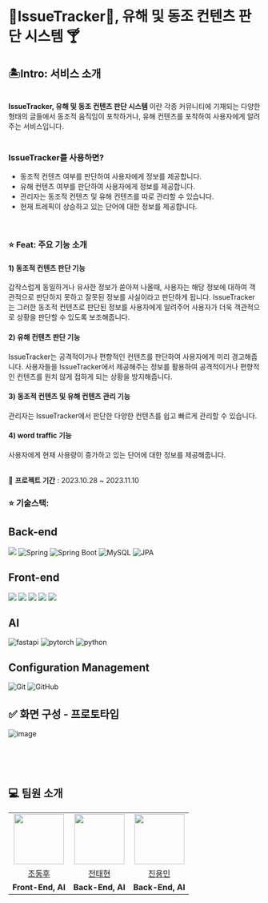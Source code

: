 # 🚀IssueTracker🚀, 유해 및 동조 컨텐츠 판단 시스템 🍸

## 🏝️Intro: 서비스 소개
<br/>
<strong>IssueTracker, 유해 및 동조 컨텐츠 판단 시스템 </strong>이란 각종 커뮤니티에 기재되는 다양한 형태의 글들에서 동조적 움직임이 포착하거나, 유해 컨텐츠를 포착하여 사용자에게 알려주는 서비스입니다.<br/><br/>

### IssueTracker를 사용하면?

- 동조적 컨텐츠 여부를 판단하여 사용자에게 정보를 제공합니다.<br/>
- 유해 컨텐츠 여부를 판단하여 사용자에게 정보를 제공합니다. <br/>
- 관리자는 동조적 컨텐츠 및 유해 컨텐츠를 따로 관리할 수 있습니다.<br/>
- 현재 트레픽이 상승하고 있는 단어에 대한 정보를 제공합니다.

<br/>

### ⭐️ Feat: 주요 기능 소개

#### 1) 동조적 컨텐츠 판단 기능
갑작스럽게 동일하거나 유사한 정보가 쏟아져 나올때, 사용자는 해당 정보에 대하여 객관적으로 판단하지 못하고 잘못된 정보를 사실이라고 판단하게 됩니다. IssueTracker는 그러한 동조적 컨텐츠로 판단된 정보를 사용자에게 알려주어 사용자가 더욱 객관적으로 상황을 판단할 수 있도록 보조해줍니다.

#### 2) 유해 컨텐츠 판단 기능
IssueTracker는 공격적이거나 편향적인 컨텐츠를 판단하여 사용자에게 미리 경고해줍니다. 사용자들을 IssueTracker에서 제공해주는 정보를 활용하여 공격적이거나 편향적인 컨텐츠를 원치 않게 접하게 되는 상황을 방지해줍니다.

#### 3) 동조적 컨텐츠 및 유해 컨텐츠 관리 기능
관리자는 IssueTracker에서 판단한 다양한 컨텐츠를 쉽고 빠르게 관리할 수 있습니다.

#### 4) word traffic 기능
사용자에게 현재 사용량이 증가하고 있는 단어에 대한 정보를 제공해줍니다. 

<br/>
📅 <strong>프로젝트 기간</strong> : 2023.10.28 ~ 2023.11.10

### ⭐️ 기술스택: 
<div>
  
## Back-end

<img src="https://img.shields.io/badge/java-007396?style=for-the-badge&logo=java&logoColor=white"> ![Spring](https://img.shields.io/static/v1?style=for-the-badge&message=Spring&color=6DB33F&logo=Spring&logoColor=FFFFFF&label=)
![Spring Boot](https://img.shields.io/static/v1?style=for-the-badge&message=Spring+Boot&color=6DB33F&logo=Spring+Boot&logoColor=FFFFFF&label=)
![MySQL](https://img.shields.io/badge/mysql-%2300f.svg?style=for-the-badge&logo=mysql&logoColor=white)
![JPA](https://img.shields.io/badge/JPA-%236DB33F.svg?style=for-the-badge&logoColor=white)

## Front-end

<img src="https://img.shields.io/badge/html5-E34F26?style=for-the-badge&logo=html5&logoColor=white"> <img src="https://img.shields.io/badge/css-1572B6?style=for-the-badge&logo=css3&logoColor=white"> <img src="https://img.shields.io/badge/javascript-F7DF1E?style=for-the-badge&logo=javascript&logoColor=black"> <img src="https://img.shields.io/badge/jquery-0769AD?style=for-the-badge&logo=jquery&logoColor=white">  <img src="https://img.shields.io/badge/react-61DAFB?style=for-the-badge&logo=react&logoColor=black"> 

## AI
![fastapi](https://img.shields.io/badge/fastapi-%23009688.svg?style=for-the-badge&logo=fastapi&logoColor=white)
![pytorch](https://img.shields.io/badge/pytorch-%23EE4C2C.svg?style=for-the-badge&logo=pytorch&logoColor=white)
![python](https://img.shields.io/badge/python-%233776AB.svg?style=for-the-badge&logo=python&logoColor=white)


## Configuration Management
![Git](https://img.shields.io/badge/git-%233776AB.svg?style=for-the-badge&logo=git&logoColor=white)
![GitHub](https://img.shields.io/badge/github-%23121011.svg?style=for-the-badge&logo=github&logoColor=white)

</div>


## ✅ 화면 구성 - 프로토타입
![image](https://github.com/chain-smoker/Marronnier/assets/136250818/7b6d5c54-9228-401a-a010-e597afffb3e6)


<br>
<br>
<br>

## 💻 팀원 소개

<table>
  <tr>
    <td align="center"><img src="https://avatars.githubusercontent.com/u/67030031?v=4" width="100" height="100"/></td>
    <td align="center"><img src="https://avatars.githubusercontent.com/u/74136791?v=4" width="100" height="100"/></td>
    <td align="center"><img src="https://avatars.githubusercontent.com/u/136034038?v=4" width="100" height="100"/></td>
  </tr>

  <tr>
    <td align="center"><a href="https://github.com/DonghwooCho" target='_blank'>조동후</a></td>
    <td align="center"><a href="https://github.com/JeonTaeHyeon" target='_blank'>전태현</a></td>
    <td align="center"><a href="https://github.com/CodeJugller" target='_blank'>진용민</a></td>

  </tr>

  <tr>
    <td align="center"><b>Front-End, AI</b></td>
    <td align="center"><b>Back-End, AI</b></td>
    <td align="center"><b>Back-End, AI</b></td>

  </tr>

</table>

<br>



<br>
